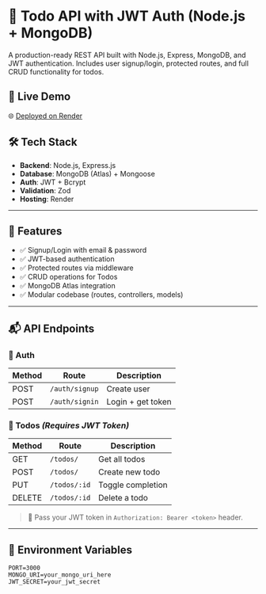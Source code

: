 # 📝 Todo API with JWT Auth (Node.js + MongoDB)

A production-ready REST API built with Node.js, Express, MongoDB, and JWT authentication. Includes user signup/login, protected routes, and full CRUD functionality for todos.

## 🚀 Live Demo

🌐 [Deployed on Render](https://todo-backend-y8wm.onrender.com/)


## 🛠 Tech Stack

- **Backend**: Node.js, Express.js
- **Database**: MongoDB (Atlas) + Mongoose
- **Auth**: JWT + Bcrypt
- **Validation**: Zod
- **Hosting**: Render

---

## 🔐 Features

- ✅ Signup/Login with email & password
- ✅ JWT-based authentication
- ✅ Protected routes via middleware
- ✅ CRUD operations for Todos
- ✅ MongoDB Atlas integration
- ✅ Modular codebase (routes, controllers, models)

---

## 📬 API Endpoints

### 🔐 Auth

| Method | Route           | Description        |
|--------|------------------|--------------------|
| POST   | `/auth/signup`   | Create user        |
| POST   | `/auth/signin`   | Login + get token  |

### 📝 Todos *(Requires JWT Token)*

| Method | Route             | Description         |
|--------|------------------|---------------------|
| GET    | `/todos/`         | Get all todos       |
| POST   | `/todos/`         | Create new todo     |
| PUT    | `/todos/:id`      | Toggle completion   |
| DELETE | `/todos/:id`      | Delete a todo       |

> 📌 Pass your JWT token in `Authorization: Bearer <token>` header.

---

## 🔧 Environment Variables

```env
PORT=3000
MONGO_URI=your_mongo_uri_here
JWT_SECRET=your_jwt_secret
